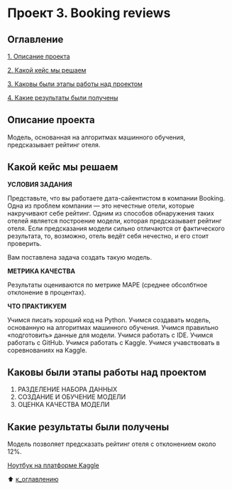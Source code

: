 # Проект 3. Booking reviews

## Оглавление
[1. Описание проекта](https://github.com/Terr14/SF_DS/blob/main/SF_DataScience_projects/Project%201/README.md/#Описание-проекта)

[2. Какой кейс мы решаем](https://github.com/Terr14/SF_DS/blob/main/SF_DataScience_projects/Project%201/README.md/#Какой-кейс-решаем)

[3. Каковы были этапы работы над проектом](https://github.com/Terr14/SF_DS/blob/main/SF_DataScience_projects/Project%201/README.md/#Каковы-были-этапы-работы-над-проектом)

[4. Какие результаты были получены](https://github.com/Terr14/SF_DS/blob/main/SF_DataScience_projects/Project%201/README.md/#Какие-результаты-были-получены)

## Описание проекта

Модель, основанная на алгоритмах машинного обучения, предсказывает рейтинг отеля.

## Какой кейс мы решаем
**УСЛОВИЯ ЗАДАНИЯ**

Представьте, что вы работаете дата-сайентистом в компании Booking. Одна из проблем компании — это нечестные отели, которые накручивают себе рейтинг. Одним из способов обнаружения таких отелей является построение модели, которая предсказывает рейтинг отеля. Если предсказания модели сильно отличаются от фактического результата, то, возможно, отель ведёт себя нечестно, и его стоит проверить.

Вам поставлена задача создать такую модель. 

**МЕТРИКА КАЧЕСТВА**

Результаты оцениваются по метрике MAPE (среднее обсолбтное отклонение в процентах).

**ЧТО ПРАКТИКУЕМ**

Учимся писать хороший код на Python.
Учимся создавать модель, основанную на алгоритмах машинного обучения.
Учимся правильно «подготовить» данные для модели.
Учимся работать с IDE.
Учимся работать с GitHub.
Учимся работать с Kaggle.
Учимся учавствовать в соревнованиях на Kaggle.


## Каковы были этапы работы над проектом

1. РАЗДЕЛЕНИЕ НАБОРА ДАННЫХ
2. СОЗДАНИЕ И ОБУЧЕНИЕ МОДЕЛИ
3. ОЦЕНКА КАЧЕСТВА МОДЕЛИ

## Какие результаты были получены
Модель позволяет предсказать рейтинг отеля с отклонением около 12%.

[Ноутбук на платформе Kaggle](https://www.kaggle.com/code/jahorkandratovi/booking-reviews-predict-solution)

:arrow_up: [к_оглавлению](https://github.com/Terr14/SF_DS/blob/main/SF_DataScience_projects/Project%201/README.md/#Оглавление)